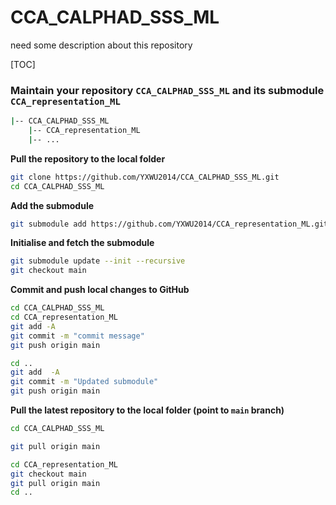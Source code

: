 # CCA_CALPHAD_SSS_ML

need some description about this repository

[TOC]

### Maintain your repository `CCA_CALPHAD_SSS_ML` and its submodule `CCA_representation_ML`

```bash
|-- CCA_CALPHAD_SSS_ML
    |-- CCA_representation_ML
    |-- ...
```

**Pull the repository to the local folder**

```bash
git clone https://github.com/YXWU2014/CCA_CALPHAD_SSS_ML.git
cd CCA_CALPHAD_SSS_ML
```

**Add the submodule**

```bash
git submodule add https://github.com/YXWU2014/CCA_representation_ML.git
```

**Initialise and fetch the submodule**

```bash 
git submodule update --init --recursive
git checkout main
```

**Commit and push local changes to GitHub**

```bash
cd CCA_CALPHAD_SSS_ML
cd CCA_representation_ML
git add -A
git commit -m "commit message"
git push origin main
```

```bash
cd ..
git add  -A
git commit -m "Updated submodule"
git push origin main
```

**Pull the latest repository to the local folder (point to `main` branch)**

```bash
cd CCA_CALPHAD_SSS_ML
```

```bash
git pull origin main

cd CCA_representation_ML
git checkout main
git pull origin main
cd ..
```
